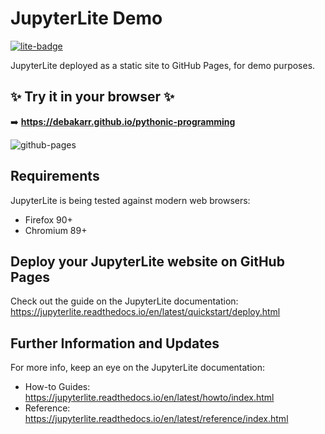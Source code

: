 # JupyterLite Demo

[![lite-badge](https://jupyterlite.rtfd.io/en/latest/_static/badge.svg)](https://github.com/debakarr/pythonic-programming)

JupyterLite deployed as a static site to GitHub Pages, for demo purposes.

## ✨ Try it in your browser ✨

➡️ **https://debakarr.github.io/pythonic-programming**

![github-pages](https://user-images.githubusercontent.com/591645/120649478-18258400-c47d-11eb-80e5-185e52ff2702.gif)

## Requirements

JupyterLite is being tested against modern web browsers:

- Firefox 90+
- Chromium 89+

## Deploy your JupyterLite website on GitHub Pages

Check out the guide on the JupyterLite documentation: https://jupyterlite.readthedocs.io/en/latest/quickstart/deploy.html

## Further Information and Updates

For more info, keep an eye on the JupyterLite documentation:

- How-to Guides: https://jupyterlite.readthedocs.io/en/latest/howto/index.html
- Reference: https://jupyterlite.readthedocs.io/en/latest/reference/index.html
